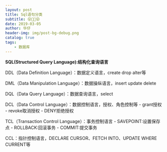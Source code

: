 ```yaml
---
layout: post
title: Sql语句分类
subtitle: 😝👀👀😝
date: 2019-03-05
author: 华仔
header-img: img/post-bg-debug.png
catalog: true
tags:
    - 数据库
---
```


**SQL(Structured Query Language):结构化查询语言**



DDL（Data Definition Language）：数据定义语言，create drop alter等

DML（Data Manipulation Language）：数据操纵语言，insert update delete

DQL（Data Query Language）：数据查询语言，select

DCL（Data Control Language）：数据控制语言，授权、角色控制等
	- grant授权
	- revoke取消授权
	- DENY拒绝授权


TCL（Transaction Control Language）：事务控制语言
	- SAVEPOINT:设置保存点
	- ROLLBACK:回滚事务
	- COMMIT:提交事务


CCL：指针控制语言，DECLARE CURSOR、FETCH INTO、UPDATE WHERE CURRENT等
